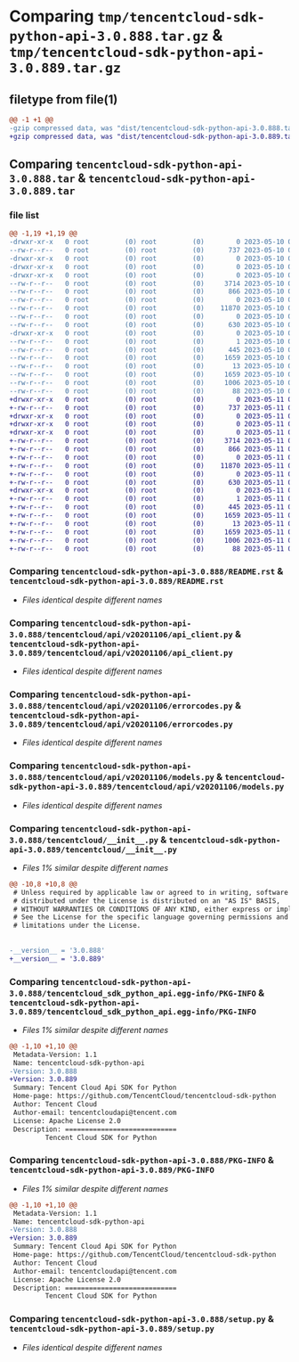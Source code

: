 # Comparing `tmp/tencentcloud-sdk-python-api-3.0.888.tar.gz` & `tmp/tencentcloud-sdk-python-api-3.0.889.tar.gz`

## filetype from file(1)

```diff
@@ -1 +1 @@
-gzip compressed data, was "dist/tencentcloud-sdk-python-api-3.0.888.tar", last modified: Wed May 10 01:47:40 2023, max compression
+gzip compressed data, was "dist/tencentcloud-sdk-python-api-3.0.889.tar", last modified: Thu May 11 02:17:53 2023, max compression
```

## Comparing `tencentcloud-sdk-python-api-3.0.888.tar` & `tencentcloud-sdk-python-api-3.0.889.tar`

### file list

```diff
@@ -1,19 +1,19 @@
-drwxr-xr-x   0 root         (0) root         (0)        0 2023-05-10 01:47:40.000000 tencentcloud-sdk-python-api-3.0.888/
--rw-r--r--   0 root         (0) root         (0)      737 2023-05-10 01:47:40.000000 tencentcloud-sdk-python-api-3.0.888/README.rst
-drwxr-xr-x   0 root         (0) root         (0)        0 2023-05-10 01:47:40.000000 tencentcloud-sdk-python-api-3.0.888/tencentcloud/
-drwxr-xr-x   0 root         (0) root         (0)        0 2023-05-10 01:47:40.000000 tencentcloud-sdk-python-api-3.0.888/tencentcloud/api/
-drwxr-xr-x   0 root         (0) root         (0)        0 2023-05-10 01:47:40.000000 tencentcloud-sdk-python-api-3.0.888/tencentcloud/api/v20201106/
--rw-r--r--   0 root         (0) root         (0)     3714 2023-05-10 01:47:40.000000 tencentcloud-sdk-python-api-3.0.888/tencentcloud/api/v20201106/api_client.py
--rw-r--r--   0 root         (0) root         (0)      866 2023-05-10 01:47:40.000000 tencentcloud-sdk-python-api-3.0.888/tencentcloud/api/v20201106/errorcodes.py
--rw-r--r--   0 root         (0) root         (0)        0 2023-05-10 01:47:40.000000 tencentcloud-sdk-python-api-3.0.888/tencentcloud/api/v20201106/__init__.py
--rw-r--r--   0 root         (0) root         (0)    11870 2023-05-10 01:47:40.000000 tencentcloud-sdk-python-api-3.0.888/tencentcloud/api/v20201106/models.py
--rw-r--r--   0 root         (0) root         (0)        0 2023-05-10 01:47:40.000000 tencentcloud-sdk-python-api-3.0.888/tencentcloud/api/__init__.py
--rw-r--r--   0 root         (0) root         (0)      630 2023-05-10 01:47:40.000000 tencentcloud-sdk-python-api-3.0.888/tencentcloud/__init__.py
-drwxr-xr-x   0 root         (0) root         (0)        0 2023-05-10 01:47:40.000000 tencentcloud-sdk-python-api-3.0.888/tencentcloud_sdk_python_api.egg-info/
--rw-r--r--   0 root         (0) root         (0)        1 2023-05-10 01:47:40.000000 tencentcloud-sdk-python-api-3.0.888/tencentcloud_sdk_python_api.egg-info/dependency_links.txt
--rw-r--r--   0 root         (0) root         (0)      445 2023-05-10 01:47:40.000000 tencentcloud-sdk-python-api-3.0.888/tencentcloud_sdk_python_api.egg-info/SOURCES.txt
--rw-r--r--   0 root         (0) root         (0)     1659 2023-05-10 01:47:40.000000 tencentcloud-sdk-python-api-3.0.888/tencentcloud_sdk_python_api.egg-info/PKG-INFO
--rw-r--r--   0 root         (0) root         (0)       13 2023-05-10 01:47:40.000000 tencentcloud-sdk-python-api-3.0.888/tencentcloud_sdk_python_api.egg-info/top_level.txt
--rw-r--r--   0 root         (0) root         (0)     1659 2023-05-10 01:47:40.000000 tencentcloud-sdk-python-api-3.0.888/PKG-INFO
--rw-r--r--   0 root         (0) root         (0)     1006 2023-05-10 01:47:40.000000 tencentcloud-sdk-python-api-3.0.888/setup.py
--rw-r--r--   0 root         (0) root         (0)       88 2023-05-10 01:47:40.000000 tencentcloud-sdk-python-api-3.0.888/setup.cfg
+drwxr-xr-x   0 root         (0) root         (0)        0 2023-05-11 02:17:53.000000 tencentcloud-sdk-python-api-3.0.889/
+-rw-r--r--   0 root         (0) root         (0)      737 2023-05-11 02:17:53.000000 tencentcloud-sdk-python-api-3.0.889/README.rst
+drwxr-xr-x   0 root         (0) root         (0)        0 2023-05-11 02:17:53.000000 tencentcloud-sdk-python-api-3.0.889/tencentcloud/
+drwxr-xr-x   0 root         (0) root         (0)        0 2023-05-11 02:17:53.000000 tencentcloud-sdk-python-api-3.0.889/tencentcloud/api/
+drwxr-xr-x   0 root         (0) root         (0)        0 2023-05-11 02:17:53.000000 tencentcloud-sdk-python-api-3.0.889/tencentcloud/api/v20201106/
+-rw-r--r--   0 root         (0) root         (0)     3714 2023-05-11 02:17:53.000000 tencentcloud-sdk-python-api-3.0.889/tencentcloud/api/v20201106/api_client.py
+-rw-r--r--   0 root         (0) root         (0)      866 2023-05-11 02:17:53.000000 tencentcloud-sdk-python-api-3.0.889/tencentcloud/api/v20201106/errorcodes.py
+-rw-r--r--   0 root         (0) root         (0)        0 2023-05-11 02:17:53.000000 tencentcloud-sdk-python-api-3.0.889/tencentcloud/api/v20201106/__init__.py
+-rw-r--r--   0 root         (0) root         (0)    11870 2023-05-11 02:17:53.000000 tencentcloud-sdk-python-api-3.0.889/tencentcloud/api/v20201106/models.py
+-rw-r--r--   0 root         (0) root         (0)        0 2023-05-11 02:17:53.000000 tencentcloud-sdk-python-api-3.0.889/tencentcloud/api/__init__.py
+-rw-r--r--   0 root         (0) root         (0)      630 2023-05-11 02:17:53.000000 tencentcloud-sdk-python-api-3.0.889/tencentcloud/__init__.py
+drwxr-xr-x   0 root         (0) root         (0)        0 2023-05-11 02:17:53.000000 tencentcloud-sdk-python-api-3.0.889/tencentcloud_sdk_python_api.egg-info/
+-rw-r--r--   0 root         (0) root         (0)        1 2023-05-11 02:17:53.000000 tencentcloud-sdk-python-api-3.0.889/tencentcloud_sdk_python_api.egg-info/dependency_links.txt
+-rw-r--r--   0 root         (0) root         (0)      445 2023-05-11 02:17:53.000000 tencentcloud-sdk-python-api-3.0.889/tencentcloud_sdk_python_api.egg-info/SOURCES.txt
+-rw-r--r--   0 root         (0) root         (0)     1659 2023-05-11 02:17:53.000000 tencentcloud-sdk-python-api-3.0.889/tencentcloud_sdk_python_api.egg-info/PKG-INFO
+-rw-r--r--   0 root         (0) root         (0)       13 2023-05-11 02:17:53.000000 tencentcloud-sdk-python-api-3.0.889/tencentcloud_sdk_python_api.egg-info/top_level.txt
+-rw-r--r--   0 root         (0) root         (0)     1659 2023-05-11 02:17:53.000000 tencentcloud-sdk-python-api-3.0.889/PKG-INFO
+-rw-r--r--   0 root         (0) root         (0)     1006 2023-05-11 02:17:53.000000 tencentcloud-sdk-python-api-3.0.889/setup.py
+-rw-r--r--   0 root         (0) root         (0)       88 2023-05-11 02:17:53.000000 tencentcloud-sdk-python-api-3.0.889/setup.cfg
```

### Comparing `tencentcloud-sdk-python-api-3.0.888/README.rst` & `tencentcloud-sdk-python-api-3.0.889/README.rst`

 * *Files identical despite different names*

### Comparing `tencentcloud-sdk-python-api-3.0.888/tencentcloud/api/v20201106/api_client.py` & `tencentcloud-sdk-python-api-3.0.889/tencentcloud/api/v20201106/api_client.py`

 * *Files identical despite different names*

### Comparing `tencentcloud-sdk-python-api-3.0.888/tencentcloud/api/v20201106/errorcodes.py` & `tencentcloud-sdk-python-api-3.0.889/tencentcloud/api/v20201106/errorcodes.py`

 * *Files identical despite different names*

### Comparing `tencentcloud-sdk-python-api-3.0.888/tencentcloud/api/v20201106/models.py` & `tencentcloud-sdk-python-api-3.0.889/tencentcloud/api/v20201106/models.py`

 * *Files identical despite different names*

### Comparing `tencentcloud-sdk-python-api-3.0.888/tencentcloud/__init__.py` & `tencentcloud-sdk-python-api-3.0.889/tencentcloud/__init__.py`

 * *Files 1% similar despite different names*

```diff
@@ -10,8 +10,8 @@
 # Unless required by applicable law or agreed to in writing, software
 # distributed under the License is distributed on an "AS IS" BASIS,
 # WITHOUT WARRANTIES OR CONDITIONS OF ANY KIND, either express or implied.
 # See the License for the specific language governing permissions and
 # limitations under the License.
 
 
-__version__ = '3.0.888'
+__version__ = '3.0.889'
```

### Comparing `tencentcloud-sdk-python-api-3.0.888/tencentcloud_sdk_python_api.egg-info/PKG-INFO` & `tencentcloud-sdk-python-api-3.0.889/tencentcloud_sdk_python_api.egg-info/PKG-INFO`

 * *Files 1% similar despite different names*

```diff
@@ -1,10 +1,10 @@
 Metadata-Version: 1.1
 Name: tencentcloud-sdk-python-api
-Version: 3.0.888
+Version: 3.0.889
 Summary: Tencent Cloud Api SDK for Python
 Home-page: https://github.com/TencentCloud/tencentcloud-sdk-python
 Author: Tencent Cloud
 Author-email: tencentcloudapi@tencent.com
 License: Apache License 2.0
 Description: ============================
         Tencent Cloud SDK for Python
```

### Comparing `tencentcloud-sdk-python-api-3.0.888/PKG-INFO` & `tencentcloud-sdk-python-api-3.0.889/PKG-INFO`

 * *Files 1% similar despite different names*

```diff
@@ -1,10 +1,10 @@
 Metadata-Version: 1.1
 Name: tencentcloud-sdk-python-api
-Version: 3.0.888
+Version: 3.0.889
 Summary: Tencent Cloud Api SDK for Python
 Home-page: https://github.com/TencentCloud/tencentcloud-sdk-python
 Author: Tencent Cloud
 Author-email: tencentcloudapi@tencent.com
 License: Apache License 2.0
 Description: ============================
         Tencent Cloud SDK for Python
```

### Comparing `tencentcloud-sdk-python-api-3.0.888/setup.py` & `tencentcloud-sdk-python-api-3.0.889/setup.py`

 * *Files identical despite different names*

